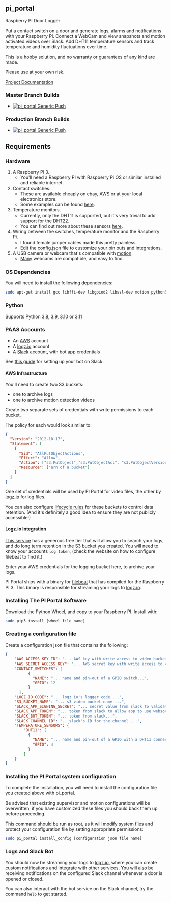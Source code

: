 ## pi_portal

Raspberry PI Door Logger

Put a contact switch on a door and generate logs, alarms and notifications with your Raspberry PI.  Connect a WebCam and view snapshots and motion activated videos over Slack.  Add DHT11 temperature sensors and track temperature and humidity fluctuations over time.

This is a hobby solution, and no warranty or guarantees of any kind are made.  

Please use at your own risk.

[Project Documentation](https://pi-portal.readthedocs.io/)

### Master Branch Builds
- [![pi_portal Generic Push](https://github.com/pi-portal/pi_portal/workflows/pi_portal-push-generic/badge.svg?branch=master)](https://github.com/pi-portal/pi_portal/actions)

### Production Branch Builds
- [![pi_portal Generic Push](https://github.com/pi-portal/pi_portal/workflows/pi_portal-push-generic/badge.svg?branch=production)](https://github.com/pi-portal/pi_portal/actions)

## Requirements

### Hardware

1. A Raspberry Pi 3.
   - You'll need a Raspberry PI with Raspberry Pi OS or similar installed and reliable internet.
2. Contact switches.
   - These are available cheaply on ebay, AWS or at your local electronics store. 
   - Some examples can be found [here](https://www.burglaryalarmsystem.com/category/magnetic-contact.html).
3. Temperature monitors.
   - Currently, only the DHT11 is supported, but it's very trivial to add support for the DHT22.
   -  You can find out more about these sensors [here](https://learn.adafruit.com/dht).
4. Wiring between the switches, temperature monitor and the Raspberry Pi.
   - I found female jumper cables made this pretty painless.
   - Edit the [config.json](./config.json) file to customize your pin outs and integrations.
5. A USB camera or webcam that's compatible with [motion](https://motion-project.github.io/).
   - [Many](https://www.lavrsen.dk/foswiki/bin/view/Motion/WorkingDevices) webcams are compatible, and easy to find.

### OS Dependencies

You will need to install the following dependencies:

```bash
sudo apt-get install gcc libffi-dev libgpiod2 libssl-dev motion python3-dev supervisor
```

### Python

Supports Python [3.8](https://www.python.org/downloads/release/python-380/), [3.9](https://www.python.org/downloads/release/python-390/), [3.10](https://www.python.org/downloads/release/python-3100/) or [3.11](https://www.python.org/downloads/release/python-3110/)

### PAAS Accounts

- An [AWS](https://aws.amazon.com/) account
- A [logz.io](https://logz.io/) account
- A [Slack](https://slack.com) account, with bot app credentials

See [this guide](markdown/SLACK_BOT_SETUP.md) for setting up your bot on Slack.

#### AWS Infrastructure

You'll need to create two S3 buckets:
- one to archive logs
- one to archive motion detection videos

Create two separate sets of credentials with write permissions to each bucket.

The policy for each would look similar to:

```json
{
  "Version": "2012-10-17",
  "Statement": [
    {
      "Sid": "AllPutObjectActions",
      "Effect": "Allow",
      "Action": ["s3:PutObject","s3:PutObjectAcl", "s3:PutObjectVersionAcl"],
      "Resource": ["arn of a bucket"]
    }
  ]
}
```

One set of credentials will be used by PI Portal for video files, the other by [logz.io](https://logz.io/) for log files.

You can also configure [lifecycle rules](https://docs.aws.amazon.com/AmazonS3/latest/userguide/object-lifecycle-mgmt.html) for these buckets to control data retention.  (And it's definitely a good idea to ensure they are not publicly accessible!)  

#### Logz.io Integration

[This service](https://logz.io/) has a generous free tier that will allow you to search your logs, and do long term retention in the S3 bucket you created.
You will need to know your accounts `log token`, (check the website on how to configure filebeat to find it.)

Enter your AWS credentials for the logging bucket here, to archive your logs. 

PI Portal ships with a binary for [filebeat](https://www.elastic.co/beats/filebeat) that has compiled for the Raspberry PI 3.  This binary is responsible for streaming your logs to [logz.io](https://logz.io/).  

### Installing The PI Portal Software

Download the Python Wheel, and copy to your Raspberry PI.
Install with:

```bash
sudo pip3 install [wheel file name]
```

### Creating a configuration file

Create a configuration json file that contains the following:

```json
{
    "AWS_ACCESS_KEY_ID": "... AWS key with write access to video bucket ...",
    "AWS_SECRET_ACCESS_KEY": "... AWS secret key with write access to video bucket ...",
    "CONTACT_SWITCHES": [
          {
            "NAME": "... name and pin-out of a GPIO switch...",
            "GPIO": 12
          }
      ],
    "LOGZ_IO_CODE": "... logz io's logger code ...",
    "S3_BUCKET_NAME": "... s3 video bucket name ...",
    "SLACK_APP_SIGNING_SECRET": "... secret value from slack to validate bot messages ...",
    "SLACK_APP_TOKEN": "... token from slack to allow app to use websockets ...",
    "SLACK_BOT_TOKEN": "... token from slack...",
    "SLACK_CHANNEL_ID": ".. slack's ID for the channel ...",
    "TEMPERATURE_SENSORS": {
        "DHT11": [
          {
            "NAME": "... name and pin-out of a GPIO with a DHT11 connected ...",
            "GPIO": 4
          }
        ]
    }
}
```

### Installing the PI Portal system configuration

To complete the installation, you will need to install the configuration file you created above with pi_portal.

Be advised that existing supervisor and motion configurations will be overwritten, if you have customized these files you should back them up before proceeding.

This command should be run as root, as it will modify system files and protect your configuration file by setting appropriate permissions:

```bash
sudo pi_portal install_config [configuration json file name]
```

### Logs and Slack Bot

You should now be streaming your logs to [logz.io](https://logz.io/), where you can create custom notifications and integrate with other services.
You will also be receiving notifications on the configured Slack channel whenever a door is opened or closed.

You can also interact with the bot service on the Slack channel, try the command `help` to get started.
